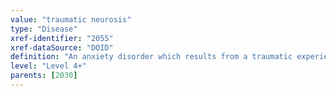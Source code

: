 ```yaml
---
value: "traumatic neurosis"
type: "Disease"
xref-identifier: "2055"
xref-dataSource: "DOID"
definition: "An anxiety disorder which results from a traumatic experience that results in psychological trauma."
level: "Level 4+"
parents: [2030]
---
```

